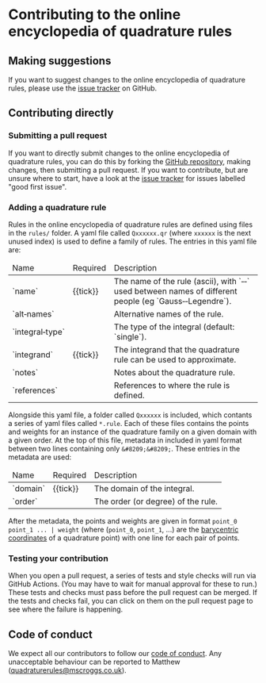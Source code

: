 # Contributing to the online encyclopedia of quadrature rules

## Making suggestions

If you want to suggest changes to the online encyclopedia of quadrature rules, please use the
[issue tracker](https://github.com/mscroggs/quadraturerules/issues)
on GitHub.

## Contributing directly

### Submitting a pull request
If you want to directly submit changes to the online encyclopedia of quadrature rules, you can do this by forking the [GitHub repository](https://github.com/mscroggs/quadraturerules),
making changes, then submitting a pull request.
If you want to contribute, but are unsure where to start, have a look at the
[issue tracker](https://github.com/mscroggs/quadraturerules/labels/good%20first%20issue) for issues labelled "good first issue".

### Adding a quadrature rule
Rules in the online encyclopedia of quadrature rules are defined using files in the `rules/` folder.
A yaml file called `Qxxxxxx.qr` (where `xxxxxx` is the next unused index) is used to define a family of rules.
The entries in this yaml file are:

<table class='bordered align-left'>
<thead>
<tr><td>Name</td><td>Required</td><td>Description</td></tr>
</thead>
<tr><td>`name`</td><td>{{tick}}</td><td>The name of the rule (ascii), with `&#8209;&#8209;` used between names of different people (eg `Gauss&#8209;&#8209;Legendre`).</td></tr>
<tr><td>`alt&#8209;names`</td><td></td><td>Alternative names of the rule.</td></tr>
<tr><td>`integral&#8209;type`</td><td></td><td>The type of the integral (default: `single`).</td></tr>
<tr><td>`integrand`</td><td>{{tick}}</td><td>The integrand that the quadrature rule can be used to approximate.</td></tr>
<tr><td>`notes`</td><td></td><td>Notes about the quadrature rule.</td></tr>
<tr><td>`references`</td><td></td><td>References to where the rule is defined.</td></tr>
</table>

Alongside this yaml file, a folder called `Qxxxxxx` is included, which contants a series of yaml files called `*.rule`. Each of these files
contains the points and weights for an instance of the quadrature family on a given domain with a given order. At the top of this file, metadata
in included in yaml format between two lines containing only `&#8209;&#8209;`. These entries in the metadata are used:

<table class='bordered align-left'>
<thead>
<tr><td>Name</td><td>Required</td><td>Description</td></tr>
</thead>
<tr><td>`domain`</td><td>{{tick}}</td><td>The domain of the integral.</td></tr>
<tr><td>`order`</td><td></td><td>The order (or degree) of the rule.</td></tr>
</table>

After the metadata, the points and weights are given in format `point_0 point_1 ... | weight`
(where (`point_0`, `point_1`, ...) are the [barycentric coordinates](website/pages/barycentric.md) of a quadrature point)
with one line for each pair of points.

### Testing your contribution
When you open a pull request, a series of tests and style checks will run via GitHub Actions.
(You may have to wait for manual approval for these to run.)
These tests and checks must pass before the pull request can be merged.
If the tests and checks fail, you can click on them on the pull request page to see where the failure is happening.

## Code of conduct
We expect all our contributors to follow our [code of conduct](CODE_OF_CONDUCT.md). Any unacceptable
behaviour can be reported to Matthew (quadraturerules@mscroggs.co.uk).
